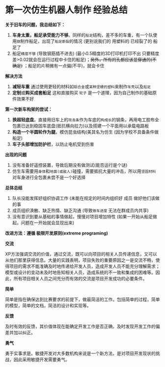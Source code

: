 # 第一次仿生机器人制作 经验总结

**关于旧车的问题，我总结如下：**

1. **车身太重，船足承受能力不够**。同样的`船足`结构，差不多的车重，有一个队使用`钢`制作船足，出现了`船足断裂`的情况 \(更别说我们的 用塑料的 已经裂了的 船足了
2. 船足`精度不够` \(导致钢筋插不进去\) \(最小0.5精度的3D打印机打印不出 只要精度差&gt;0.02就会在运行过程中卡住的船足\)；~~另外，所有的孔都应该是穿通的\(不确定\)~~ ；船足的片稍微有一点偏\(不平\)，就会卡住

**解决方法**

1. **减轻车重** 通过使用更轻的材料如`铝合金`或`某种坚硬的塑料`来制作`车壳`以及`船足`
2. **定制**或**购买成套船足** 这和直接购买 `轮子` 是一个道理，因为自己制作的基础原件效果不好

**第一次新车构架的尝试：**

1. **换超轻底盘**。直接用旧车上的`攻击条`作为车底的`构成长`的钢条，再用电工胶布全包裹已达到稳固车底盘\(抵抗横向拉力\)以及搭建一个平面用以承载电路板
2. **构造一个半圆轮作为腿**，模仿昆虫结构\(美其名为仿生 \(因为学校不具备条件做船足\)
3. **车子头部增加防护栏**，以防止电机受到伤害

**出现的问题**

1. 没有准备好遥控装置，导致后期没有做测试\(能否运行是个谜\)
2. 仿生车需要用`身体`和`地面(或敌人)`碰撞，需要抵抗大量的冲击，所以用`坚固材料`对车身进行全包裹未尝不是一个好选择

**总体总结**

1. 队长没能发挥好组织协调工作 \(未能在规定的时间内组织好 成员 做好他们该做的事
2. 成员组织涣散、缺乏热情、缺乏沟通 \(导致`做车进度` 无法在群成员内共享\)
3. 没有意识到要从基础的事情做起，慢慢对项目增加特性 \(如果一开始从船足做起，问题在一开始就会显现出来\)

**改进方法：遵循 极限开发原则\(extreme programing\)**

**交流**

XP方法强调交流的价值，通过交流，既可以向项目的相关人员传递信息，又可以从他们那里获得信息。大量的实践表明，项目失败的重要原因之一是交流不畅，使得项目的需求不能准确及时地传递给开发人员，造成开发人员不能充分理解需求；模型或设计的变动未及时地告知相关人员，造成系统的不一致和集成的困难等。因此，所有项目相关人员之间充分而有效的交流是项目开发成功的必要条件。

**简单**

简单是指在确保达到比赛要求的前提下，做最简洁的工作。包括简单的过程，简单的模型，简单的文档，简洁的设计和实现等。

**反馈**

及时有效的反馈，其价值体现在能确定开发工作是否正确，及时发现开发工作的偏差并加以纠正。

**勇气**

勇于实事求是。敏捷开发对大多数机构来说是一个新方法，是对项目开发现状的挑战，因此采用敏捷开发需要勇气。

